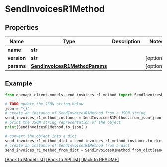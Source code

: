 # SendInvoicesR1Method


## Properties

Name | Type | Description | Notes
------------ | ------------- | ------------- | -------------
**name** | **str** |  | 
**version** | **str** |  | [optional] 
**params** | [**SendInvoicesR1MethodParams**](SendInvoicesR1MethodParams.md) |  | [optional] 

## Example

```python
from openapi_client.models.send_invoices_r1_method import SendInvoicesR1Method

# TODO update the JSON string below
json = "{}"
# create an instance of SendInvoicesR1Method from a JSON string
send_invoices_r1_method_instance = SendInvoicesR1Method.from_json(json)
# print the JSON string representation of the object
print(SendInvoicesR1Method.to_json())

# convert the object into a dict
send_invoices_r1_method_dict = send_invoices_r1_method_instance.to_dict()
# create an instance of SendInvoicesR1Method from a dict
send_invoices_r1_method_from_dict = SendInvoicesR1Method.from_dict(send_invoices_r1_method_dict)
```
[[Back to Model list]](../README.md#documentation-for-models) [[Back to API list]](../README.md#documentation-for-api-endpoints) [[Back to README]](../README.md)


